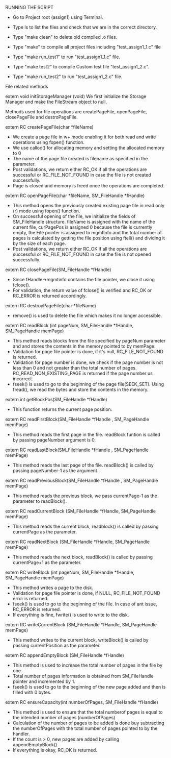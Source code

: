 
RUNNING THE SCRIPT

* Go to Project root (assign1) using Terminal.

* Type ls to list the files and check that we are in the correct directory.

* Type "make clean" to delete old compiled .o files.

* Type "make" to compile all project files including "test_assign1_1.c" file

* Type "make run_test1" to run "test_assign1_1.c" file.

* Type "make test2" to compile Custom test file "test_assign1_2.c".

* Type "make run_test2" to run "test_assign1_2.c" file.


File related methods


extern void initStorageManager (void)
We first initialize the Storage Manager and make the FileStream object to null.

Methods used for file operations are createPageFile, openPageFile, closePageFile and destroPageFile.

extern RC createPageFile(char *fileName)

 * We create a page file in w+ mode enabling it for both read and write operations using fopen() function.
 * We use calloc() for allocating memory and setting the allocated memory to 0
 * The name of the page file created is filename as specified in the parameter.
 * Post validations, we return either RC_OK if all the operations are successful or RC_FILE_NOT_FOUND in case the file is not created successfully.
 * Page is closed and memory is freed once the operations are completed.

extern RC openPageFile(char *fileName, SM_FileHandle *fHandle)

 * This method opens the previously created existing page file in read only (r) mode using fopen() function.
 * On successful opening of the file, we initialize the fields of SM_FileHandle structure.
  fileName is assigned with the name of the current file, curPagePos is assigned 0 because the   file is currently empty, the File pointer is assigned to mgmtInfo and the total number of pages is calculated by getting the file position using ftell() and dividing it by the size of each page.
 * Post validations, we return either RC_OK if all the operations are successful or RC_FILE_NOT_FOUND in case the file is not opened successfully.

extern RC closePageFile(SM_FileHandle *fHandle)

 * Since fHandle->mgmtinfo contains the file pointer, we close it using fclose().
 * For validation, the return value of fclose() is verified and RC_OK or RC_ERROR is returned accordingly.

extern RC destroyPageFile(char *fileName)

 * remove() is used to delete the file which makes it no longer accessible.

extern RC readBlock (int pageNum, SM_FileHandle *fHandle, SM_PageHandle memPage)

 * This method reads blocks from the file specified by pageNum parameter and and stores the contents in the memory pointed to by memPage.
 * Validation for page file pointer is done, if it's null, RC_FILE_NOT_FOUND is returned.
 * Validation for page number is done, we check if the page number is not less than 0 and not greater than the total number of pages. RC_READ_NON_EXISTING_PAGE is returned if the page number us incorrect.
 * fseek() is used to go to the beginning of the page file(SEEK_SET). Using fread(), we read the bytes and store the contents in the memory.

extern int getBlockPos(SM_FileHandle *fHandle)
* This function returns the current page position.

extern RC readFirstBlock(SM_FileHandle *fHandle , SM_PageHandle memPage)
* This method reads the first page in the file. readBlock funtion is called by passing pageNumber argument is 0.

extern RC readLastBlock(SM_FileHandle *fHandle , SM_PageHandle memPage)
* This method reads the last page of the file. readBlock() is called by passing pageNumber-1 as the argument.

extern RC readPreviousBlock(SM_FileHandle *fHandle , SM_PageHandle memPage)
* This method reads the previous block, we pass currentPage-1 as the parameter to readBlock().

extern RC readCurrentBlock (SM_FileHandle *fHandle, SM_PageHandle memPage)
* This method reads the current block, readblock() is called by passing currentPage as the parameter.

extern RC readNextBlock (SM_FileHandle *fHandle, SM_PageHandle memPage)
* This method reads the next block, readBlock() is called by passing currentPage+1 as the parameter.

extern RC writeBlock (int pageNum, SM_FileHandle *fHandle, SM_PageHandle memPage)
* This method writes a page to the disk.
* Validation for page file pointer is done, if NULL, RC_FILE_NOT_FOUND error is returned.
* fseek() is used to go to the beginning of the file. In case of ant issue, RC_ERROR is returned.
* If everything is fine, fwrite() is used to write to the disk.

extern RC writeCurrentBlock (SM_FileHandle *fHandle, SM_PageHandle memPage)
* This method writes to the current block, writeBlock() is called by passing currentPosition as the parameter.

extern RC appendEmptyBlock (SM_FileHandle *fHandle)
* This method is used to increase the total number of pages in the file by one.
* Total number of pages information is obtained from SM_FileHandle pointer and incremented by 1.
* fseek() is used to go to the beginning of the new page added and then is filled with 0 bytes.

extern RC ensureCapacity(int numberOfPages, SM_FileHandle *fHandle)
* This method is used to ensure that the total numberof pages is equal to the intended number of pages (numberOfPages)
* Calculation of the number of pages to be added is done buy subtracting the numberOfPages with the total number of pages pointed to by the handler.
* If the count is > 0, new pages are added by calling appendEmptyBlock().
* If everything is okay, RC_OK is returned.
